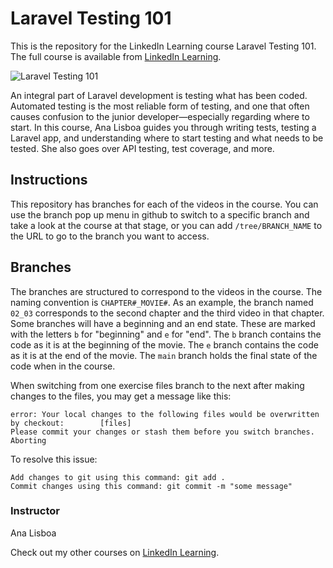 # Laravel Testing 101
This is the repository for the LinkedIn Learning course Laravel Testing 101. The full course is available from [LinkedIn Learning][lil-course-url].

![Laravel Testing 101][lil-thumbnail-url] 

An integral part of Laravel development is testing what has been coded. Automated testing is the most reliable form of testing, and one that often causes confusion to the junior developer—especially regarding where to start. In this course, Ana Lisboa guides you through writing tests, testing a Laravel app, and understanding where to start testing and what needs to be tested. She also goes over API testing, test coverage, and more.



## Instructions
This repository has branches for each of the videos in the course. You can use the branch pop up menu in github to switch to a specific branch and take a look at the course at that stage, or you can add `/tree/BRANCH_NAME` to the URL to go to the branch you want to access.

## Branches
The branches are structured to correspond to the videos in the course. The naming convention is `CHAPTER#_MOVIE#`. As an example, the branch named `02_03` corresponds to the second chapter and the third video in that chapter. 
Some branches will have a beginning and an end state. These are marked with the letters `b` for "beginning" and `e` for "end". The `b` branch contains the code as it is at the beginning of the movie. The `e` branch contains the code as it is at the end of the movie. The `main` branch holds the final state of the code when in the course.

When switching from one exercise files branch to the next after making changes to the files, you may get a message like this:

    error: Your local changes to the following files would be overwritten by checkout:        [files]
    Please commit your changes or stash them before you switch branches.
    Aborting

To resolve this issue:
	
    Add changes to git using this command: git add .
	Commit changes using this command: git commit -m "some message"


### Instructor

Ana Lisboa 
                            


                            

Check out my other courses on [LinkedIn Learning](https://www.linkedin.com/learning/instructors/ana-lisboa).

[lil-course-url]: https://www.linkedin.com/learning/laravel-testing-101?dApp=59033956
[lil-thumbnail-url]: https://media.licdn.com/dms/image/C560DAQEXxyJ86PyJ_A/learning-public-crop_675_1200/0/1674079596581?e=2147483647&v=beta&t=MoGKCX0tg7KWQd8fpujURmM4irVhqbu6uqH9pK30s9k
